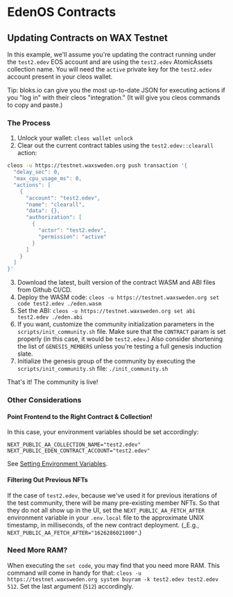 # EdenOS Contracts

## Updating Contracts on WAX Testnet

In this example, we'll assume you're updating the contract running under the `test2.edev` EOS account and are using the `test2.edev` AtomicAssets collection name. You will need the `active` private key for the `test2.edev` account present in your cleos wallet.

Tip: bloks.io can give you the most up-to-date JSON for executing actions if you "log in" with their cleos "integration." (It will give you cleos commands to copy and paste.)

### The Process

1. Unlock your wallet: `cleos wallet unlock`
2. Clear out the current contract tables using the `test2.edev::clearall` action:

```sh
cleos -u https://testnet.waxsweden.org push transaction '{
  "delay_sec": 0,
  "max_cpu_usage_ms": 0,
  "actions": [
    {
      "account": "test2.edev",
      "name": "clearall",
      "data": {},
      "authorization": [
        {
          "actor": "test2.edev",
          "permission": "active"
        }
      ]
    }
  ]
}'
```

3. Download the latest, built version of the contract WASM and ABI files from Github CI/CD.
4. Deploy the WASM code: `cleos -u https://testnet.waxsweden.org set code test2.edev ./eden.wasm`
5. Set the ABI: `cleos -u https://testnet.waxsweden.org set abi test2.edev ./eden.abi`
6. If you want, customize the community initialization parameters in the `scripts/init_community.sh` file. Make sure that the `CONTRACT` param is set properly (in this case, it would be `test2.edev`.) Also consider shortening the list of `GENESIS_MEMBERS` unless you're testing a full genesis induction slate.
7. Initialize the genesis group of the community by executing the `scripts/init_community.sh` file: `./init_community.sh`

That's it! The community is live!

### Other Considerations

#### Point Frontend to the Right Contract & Collection!

In this case, your environment variables should be set accordingly:

```
NEXT_PUBLIC_AA_COLLECTION_NAME="test2.edev"
NEXT_PUBLIC_EDEN_CONTRACT_ACCOUNT="test2.edev"
```

See [Setting Environment Variables](../packages/webapp/README.md).

#### Filtering Out Previous NFTs

If the case of `test2.edev`, because we've used it for previous iterations of the test community, there will be many pre-existing member NFTs. So that they do not all show up in the UI, set the `NEXT_PUBLIC_AA_FETCH_AFTER` environment variable in your `.env.local` file to the approximate UNIX timestamp, in milliseconds, of the new contract deployment. (\_E.g., `NEXT_PUBLIC_AA_FETCH_AFTER="1626286021000"`.)

### Need More RAM?

When executing the `set code`, you may find that you need more RAM. This command will come in handy for that: `cleos -u https://testnet.waxsweden.org system buyram -k test2.edev test2.edev 512`. Set the last argument (`512`) accordingly.
